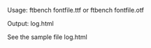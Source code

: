 Usage: ftbench fontfile.ttf or ftbench fontfile.otf

Output: log.html

See the sample file log.html
